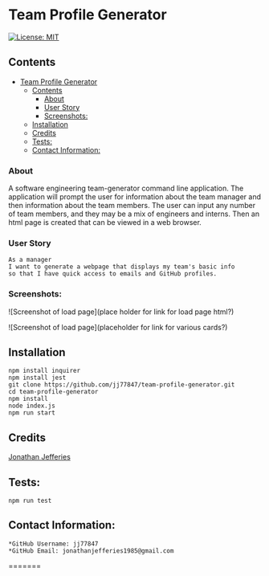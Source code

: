 # Team Profile Generator

[![License: MIT](https://img.shields.io/badge/License-MIT-yellow.svg)](https://opensource.org/licenses/MIT)

## Contents

- [Team Profile Generator](#team-profile-generator)
  - [Contents](#contents)
    - [About](#about)
    - [User Story](#user-story)
    - [Screenshots:](#screenshots)
  - [Installation](#installation)
  - [Credits](#credits)
  - [Tests:](#tests)
  - [Contact Information:](#contact-information)

### About

A software engineering team-generator command line application. The application will prompt the user for information about the team manager and then information about the team members. The user can input any number of team members, and they may be a mix of engineers and interns. Then an html page is created that can be viewed in a web browser.

### User Story

    As a manager
    I want to generate a webpage that displays my team's basic info
    so that I have quick access to emails and GitHub profiles.

### Screenshots:

![Screenshot of load page](place holder for link for load page html?)

![Screenshot of load page](placeholder for link for various cards?)

## Installation

```
npm install inquirer
npm install jest
git clone https://github.com/jj77847/team-profile-generator.git
cd team-profile-generator
npm install
node index.js
npm run start
```

## Credits

[Jonathan Jefferies](https://github.com/jj77847)

## Tests:

    npm run test

## Contact Information:

    *GitHub Username: jj77847
    *GitHub Email: jonathanjefferies1985@gmail.com

=======
